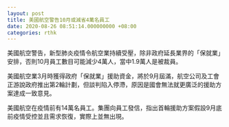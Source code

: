 ```yaml
---
layout: post
title: 美國航空警告10月或減省4萬名員工
date: 2020-08-26 08:51:14.000000000 +08:00
categories: rthk
---
```


美國航空警告，新型肺炎疫情令航空業持續受壓，除非政府延長業界的「保就業」安排，否則10月員工數目可能減少4萬人，當中1.9萬人是被裁員。

美國航空業3月時獲得政府「保就業」援助資金，將於9月屆滿，航空公司及工會正游說政府推出第2輪計劃，但談判陷入停滯，原因是國會無法就更廣泛的援助方案達成一致意見。

美國航空在疫情前有14萬名員工。集團向員工發信，指出首輪援助方案假設9月底前疫情受控並且需求恢復，實際上並無出現。
